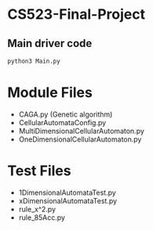 # CS523-Final-Project

## Main driver code
```bash
python3 Main.py
```
# Module Files
- CAGA.py (Genetic algorithm)
- CellularAutomataConfig.py
- MultiDimensionalCellularAutomaton.py
- OneDimensionalCellularAutomaton.py

# Test Files
- 1DimensionalAutomataTest.py 
- xDimensionalAutomataTest.py
- rule_x^2.py 
- rule_85Acc.py
